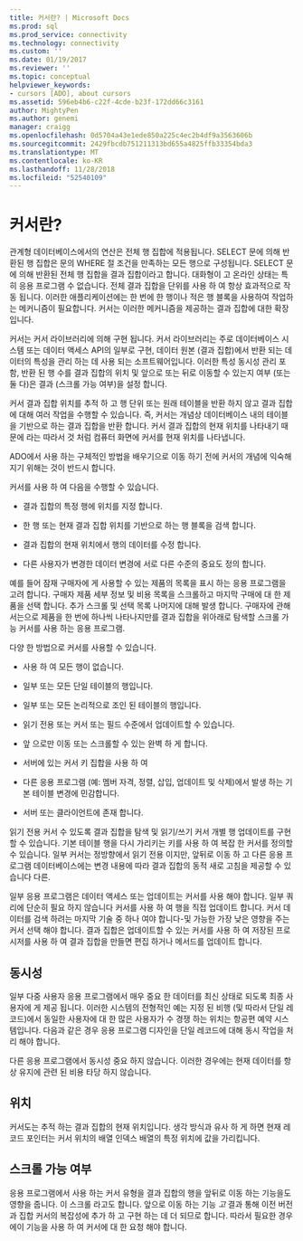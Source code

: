 ```yaml
---
title: 커서란? | Microsoft Docs
ms.prod: sql
ms.prod_service: connectivity
ms.technology: connectivity
ms.custom: ''
ms.date: 01/19/2017
ms.reviewer: ''
ms.topic: conceptual
helpviewer_keywords:
- cursors [ADO], about cursors
ms.assetid: 596eb4b6-c22f-4cde-b23f-172dd66c3161
author: MightyPen
ms.author: genemi
manager: craigg
ms.openlocfilehash: 0d5704a43e1ede850a225c4ec2b4df9a3563606b
ms.sourcegitcommit: 2429fbcdb751211313bd655a4825ffb33354bda3
ms.translationtype: MT
ms.contentlocale: ko-KR
ms.lasthandoff: 11/28/2018
ms.locfileid: "52540109"
---
```

# <a name="what-is-a-cursor"></a>커서란?
관계형 데이터베이스에서의 연산은 전체 행 집합에 적용됩니다. SELECT 문에 의해 반환된 행 집합은 문의 WHERE 절 조건을 만족하는 모든 행으로 구성됩니다. SELECT 문에 의해 반환된 전체 행 집합을 결과 집합이라고 합니다. 대화형이 고 온라인 상태는 특히 응용 프로그램 수 없습니다. 전체 결과 집합을 단위를 사용 하 여 항상 효과적으로 작동 됩니다. 이러한 애플리케이션에는 한 번에 한 행이나 적은 행 블록을 사용하여 작업하는 메커니즘이 필요합니다. 커서는 이러한 메커니즘을 제공하는 결과 집합에 대한 확장입니다.  
  
 커서는 커서 라이브러리에 의해 구현 됩니다. 커서 라이브러리는 주로 데이터베이스 시스템 또는 데이터 액세스 API의 일부로 구현, 데이터 원본 (결과 집합)에서 반환 되는 데이터의 특성을 관리 하는 데 사용 되는 소프트웨어입니다. 이러한 특성 동시성 관리 포함, 반환 된 행 수를 결과 집합의 위치 및 앞으로 또는 뒤로 이동할 수 있는지 여부 (또는 둘 다)은 결과 (스크롤 가능 여부)을 설정 합니다.  
  
 커서 결과 집합 위치를 추적 하 고 행 단위 또는 원래 테이블을 반환 하지 않고 결과 집합에 대해 여러 작업을 수행할 수 있습니다. 즉, 커서는 개념상 데이터베이스 내의 테이블을 기반으로 하는 결과 집합을 반환 합니다. 커서 결과 집합의 현재 위치를 나타내기 때문에 라는 따라서 것 처럼 컴퓨터 화면에 커서를 현재 위치를 나타냅니다.  
  
 ADO에서 사용 하는 구체적인 방법을 배우기으로 이동 하기 전에 커서의 개념에 익숙해지기 위해는 것이 반드시 합니다.  
  
 커서를 사용 하 여 다음을 수행할 수 있습니다.  
  
-   결과 집합의 특정 행에 위치를 지정 합니다.  
  
-   한 행 또는 현재 결과 집합 위치를 기반으로 하는 행 블록을 검색 합니다.  
  
-   결과 집합의 현재 위치에서 행의 데이터를 수정 합니다.  
  
-   다른 사용자가 변경한 데이터 변경에 서로 다른 수준의 중요도 정의 합니다.  
  
 예를 들어 잠재 구매자에 게 사용할 수 있는 제품의 목록을 표시 하는 응용 프로그램을 고려 합니다. 구매자 제품 세부 정보 및 비용 목록을 스크롤하고 마지막 구매에 대 한 제품을 선택 합니다. 추가 스크롤 및 선택 목록 나머지에 대해 발생 합니다. 구매자에 관해서는으로 제품을 한 번에 하나씩 나타나지만를 결과 집합을 위아래로 탐색할 스크롤 가능 커서를 사용 하는 응용 프로그램.  
  
 다양 한 방법으로 커서를 사용할 수 있습니다.  
  
-   사용 하 여 모든 행이 없습니다.  
  
-   일부 또는 모든 단일 테이블의 행입니다.  
  
-   일부 또는 모든 논리적으로 조인 된 테이블의 행입니다.  
  
-   읽기 전용 또는 커서 또는 필드 수준에서 업데이트할 수 있습니다.  
  
-   앞 으로만 이동 또는 스크롤할 수 있는 완벽 하 게 합니다.  
  
-   서버에 있는 커서 키 집합을 사용 하 여  
  
-   다른 응용 프로그램 (예: 멤버 자격, 정렬, 삽입, 업데이트 및 삭제)에서 발생 하는 기본 테이블 변경에 민감합니다.  
  
-   서버 또는 클라이언트에 존재 합니다.  
  
 읽기 전용 커서 수 있도록 결과 집합을 탐색 및 읽기/쓰기 커서 개별 행 업데이트를 구현할 수 있습니다. 기본 테이블 행을 다시 가리키는 키를 사용 하 여 복잡 한 커서를 정의할 수 있습니다. 일부 커서는 정방향에서 읽기 전용 이지만, 앞뒤로 이동 하 고 다른 응용 프로그램 데이터베이스에는 변경 내용에 따라 결과 집합의 동적 새로 고침을 제공할 수 있습니다 다른.  
  
 일부 응용 프로그램은 데이터 액세스 또는 업데이트는 커서를 사용 해야 합니다. 일부 쿼리에 단순히 필요 하지 않습니다 커서를 사용 하 여 행을 직접 업데이트 합니다. 커서 데이터를 검색 하려는 마지막 기술 중 하나 여야 합니다-및 가능한 가장 낮은 영향을 주는 커서 선택 해야 합니다. 결과 집합은 업데이트할 수 있는 커서를 사용 하 여 저장된 프로시저를 사용 하 여 결과 집합을 만들면 편집 하거나 메서드를 업데이트 합니다.  
  
## <a name="concurrency"></a>동시성  
 일부 다중 사용자 응용 프로그램에서 매우 중요 한 데이터를 최신 상태로 되도록 최종 사용자에 게 제공 됩니다. 이러한 시스템의 전형적인 예는 지정 된 비행 (및 따라서 단일 레코드)에서 동일한 사용자에 대 한 많은 사용자가 수 경쟁 하는 위치는 항공편 예약 시스템입니다. 다음과 같은 경우 응용 프로그램 디자인을 단일 레코드에 대해 동시 작업을 처리 해야 합니다.  
  
 다른 응용 프로그램에서 동시성 중요 하지 않습니다. 이러한 경우에는 현재 데이터를 항상 유지에 관련 된 비용 타당 하지 않습니다.  
  
## <a name="position"></a>위치  
 커서도는 추적 하는 결과 집합의 현재 위치입니다. 생각 방식과 유사 하 게 하면 현재 레코드 포인터는 커서 위치의 배열 인덱스 배열의 특정 위치에 값을 가리킵니다.  
  
## <a name="scrollability"></a>스크롤 가능 여부  
 응용 프로그램에서 사용 하는 커서 유형을 결과 집합의 행을 앞뒤로 이동 하는 기능을도 영향을 줍니다. 이 스크롤 라고도 합니다. 앞으로 이동 하는 기능 *고* 결과 통해 이전 버전과 집합 커서의 복잡성에 추가 하 고 구현 하는 데 더 되므로 합니다. 따라서 필요한 경우에이 기능을 사용 하 여 커서에 대 한 요청 해야 합니다.
